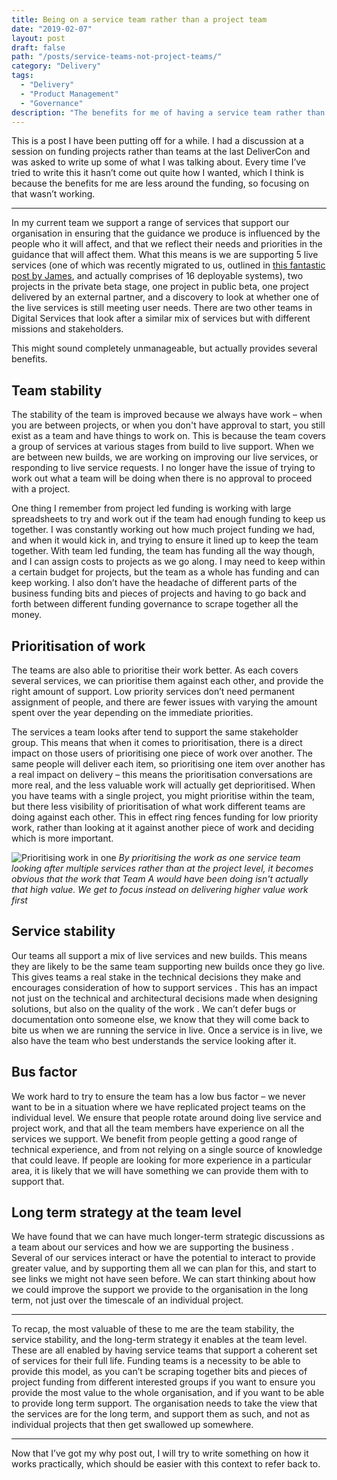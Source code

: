 ```yaml
---
title: Being on a service team rather than a project team
date: "2019-02-07"
layout: post
draft: false
path: "/posts/service-teams-not-project-teams/"
category: "Delivery"
tags:
  - "Delivery"
  - "Product Management"
  - "Governance"
description: "The benefits for me of having a service team rather than project teams are team stability, the service stability, and the long-term strategy it enables at the team level. These are all enabled by having service teams that support a coherent set of services for their full life. Funding teams is a necessity to be able to provide this model."
---
```


This is a post I have been putting off for a while. I had a discussion at a session on funding projects rather than teams at the last DeliverCon and was asked to write up some of what I was talking about. Every time I’ve tried to write this it hasn’t come out quite how I wanted, which I think is because the benefits for me are less around the funding, so focusing on that wasn’t working.

---

In my current team we support a range of services that support our organisation in ensuring that the guidance we produce is influenced by the people who it will affect, and that we reflect their needs and priorities in the guidance that will affect them. What this means is we are supporting 5 live services (one of which was recently migrated to us, outlined in [this fantastic post by James]( https://medium.com/@james.kirk84/a-tale-of-two-teams-c64c11d8c789), and actually comprises of 16 deployable systems), two projects in the private beta stage, one project in public beta, one project delivered by an external partner, and a discovery to look at whether one of the live services is still meeting user needs. There are two other teams in Digital Services that look after a similar mix of services but with different missions and stakeholders.

This might sound completely unmanageable, but actually provides several benefits.

## Team stability
The stability of the team is improved because we always have work – when you are between projects, or when you don't have approval to start, you still exist as a team and have things to work on. This is because the team covers a group of services at various stages from build to live support. When we are between new builds, we are working on improving our live services, or responding to live service requests. I no longer have the issue of trying to work out what a team will be doing when there is no approval to proceed with a project.

One thing I remember from project led funding is working with large spreadsheets to try and work out if the team had enough funding to keep us together. I was constantly working out how much project funding we had, and when it would kick in, and trying to ensure it lined up to keep the team together. With team led funding, the team has funding all the way though, and I can assign costs to projects as we go along. I may need to keep within a certain budget for projects, but the team as a whole has funding and can keep working. I also don’t have the headache of different parts of the business funding bits and pieces of projects and having to go back and forth between different funding governance to scrape together all the money.

## Prioritisation of work
The teams are also able to prioritise their work better. As each covers several services, we can prioritise them against each other, and provide the right amount of support. Low priority services don’t need permanent assignment of people, and there are fewer issues with varying the amount spent over the year depending on the immediate priorities.

The services a team looks after tend to support the same stakeholder group. This means that when it comes to prioritisation, there is a direct impact on those users of prioritising one piece of work over another. The same people will deliver each item, so prioritising one item over another has a real impact on delivery – this means the prioritisation conversations are more real, and the less valuable work will actually get deprioritised. When you have teams with a single project, you might prioritise within the team, but there less visibility of prioritisation of what work different teams are doing against each other. This in effect ring fences funding for low priority work, rather than looking at it against another piece of work and deciding which is more important.

![Prioritising work in one](/images/prioritisation.png "Prioritising work in one")
*By prioritising the work as one service team looking after multiple services rather than at the project level, it becomes obvious that the work that Team A would have been doing isn't actually that high value. We get to focus instead on delivering higher value work first*

## Service stability
Our teams all support a mix of live services and new builds. This means they are likely to be the same team supporting new builds once they go live. This gives teams a real stake in the technical decisions they make and encourages consideration of how to support services . This has an impact not just on the technical and architectural decisions made when designing solutions, but also on the quality of the work . We can’t defer bugs or documentation onto someone else, we know that they will come back to bite us when we are running the service in live. Once a service is in live, we also have the team who best understands the service looking after it.

## Bus factor
We work hard to try to ensure the team has a low bus factor – we never want to be in a situation where we have replicated project teams on the individual level. We ensure that people rotate around doing live service and project work, and that all the team members have experience on all the services we support. We benefit from people getting a good range of technical experience, and from not relying on a single source of knowledge that could leave. If people are looking for more experience in a particular area, it is likely that we will have something we can provide them with to support that.

## Long term strategy at the team level
We have found that we can have much longer-term strategic discussions as a team about our services and how we are supporting the business . Several of our services interact or have the potential to interact to provide greater value, and by supporting them all we can plan for this, and start to see links we might not have seen before. We can start thinking about how we could improve the support we provide to the organisation in the long term, not just over the timescale of an individual project.

---

To recap, the most valuable of these to me are the team stability, the service stability, and the long-term strategy it enables at the team level. These are all enabled by having service teams that support a coherent set of services for their full life. Funding teams is a necessity to be able to provide this model, as you can’t be scraping together bits and pieces of project funding from different interested groups if you want to ensure you provide the most value to the whole organisation, and if you want to be able to provide long term support. The organisation needs to take the view that the services are for the long term, and support them as such, and not as individual projects that then get swallowed up somewhere.

---

Now that I’ve got my why post out, I will try to write something on how it works practically, which should be easier with this context to refer back to.
